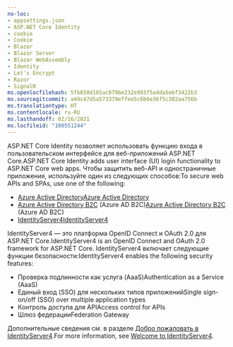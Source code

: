 ```yaml
---
no-loc:
- appsettings.json
- ASP.NET Core Identity
- cookie
- Cookie
- Blazor
- Blazor Server
- Blazor WebAssembly
- Identity
- Let's Encrypt
- Razor
- SignalR
ms.openlocfilehash: 5fb658d165ac679be232e983f5a4da5ebf3422b3
ms.sourcegitcommit: a49c47d5a573379effee5c6b6e36f5c302aa756b
ms.translationtype: HT
ms.contentlocale: ru-RU
ms.lasthandoff: 02/16/2021
ms.locfileid: "100551244"
---
```

<span data-ttu-id="fbbdd-101">ASP.NET Core Identity позволяет использовать функцию входа в пользовательском интерфейсе для веб-приложений ASP.NET Core.</span><span class="sxs-lookup"><span data-stu-id="fbbdd-101">ASP.NET Core Identity adds user interface (UI) login functionality to ASP.NET Core web apps.</span></span> <span data-ttu-id="fbbdd-102">Чтобы защитить веб-API и одностраничные приложения, используйте один из следующих способов:</span><span class="sxs-lookup"><span data-stu-id="fbbdd-102">To secure web APIs and SPAs, use one of the following:</span></span>

* [<span data-ttu-id="fbbdd-103">Azure Active Directory</span><span class="sxs-lookup"><span data-stu-id="fbbdd-103">Azure Active Directory</span></span>](/azure/api-management/api-management-howto-protect-backend-with-aad)
* <span data-ttu-id="fbbdd-104">[Azure Active Directory B2C](/azure/active-directory-b2c/active-directory-b2c-custom-rest-api-netfw) (Azure AD B2C)</span><span class="sxs-lookup"><span data-stu-id="fbbdd-104">[Azure Active Directory B2C](/azure/active-directory-b2c/active-directory-b2c-custom-rest-api-netfw) (Azure AD B2C)</span></span>
* [<span data-ttu-id="fbbdd-105">IdentityServer4</span><span class="sxs-lookup"><span data-stu-id="fbbdd-105">IdentityServer4</span></span>](https://identityserver.io)

<span data-ttu-id="fbbdd-106">IdentityServer4 — это платформа OpenID Connect и OAuth 2.0 для ASP.NET Core.</span><span class="sxs-lookup"><span data-stu-id="fbbdd-106">IdentityServer4 is an OpenID Connect and OAuth 2.0 framework for ASP.NET Core.</span></span> <span data-ttu-id="fbbdd-107">IdentityServer4 включает следующие функции безопасности:</span><span class="sxs-lookup"><span data-stu-id="fbbdd-107">IdentityServer4 enables the following security features:</span></span>

* <span data-ttu-id="fbbdd-108">Проверка подлинности как услуга (AaaS)</span><span class="sxs-lookup"><span data-stu-id="fbbdd-108">Authentication as a Service (AaaS)</span></span>
* <span data-ttu-id="fbbdd-109">Единый вход (SSO) для нескольких типов приложений</span><span class="sxs-lookup"><span data-stu-id="fbbdd-109">Single sign-on/off (SSO) over multiple application types</span></span>
* <span data-ttu-id="fbbdd-110">Контроль доступа для API</span><span class="sxs-lookup"><span data-stu-id="fbbdd-110">Access control for APIs</span></span>
* <span data-ttu-id="fbbdd-111">Шлюз федерации</span><span class="sxs-lookup"><span data-stu-id="fbbdd-111">Federation Gateway</span></span>

<span data-ttu-id="fbbdd-112">Дополнительные сведения см. в разделе [Добро пожаловать в IdentityServer4](https://docs.identityserver.io/en/latest/index.html).</span><span class="sxs-lookup"><span data-stu-id="fbbdd-112">For more information, see [Welcome to IdentityServer4](https://docs.identityserver.io/en/latest/index.html).</span></span>
